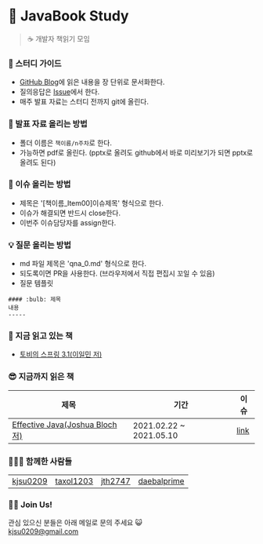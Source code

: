# :book: JavaBook Study

> ☕ 개발자 책읽기 모임  

### :thinking: 스터디 가이드
- [GitHub Blog](https://github.com/JavaBookStudy/JavaBookStudy.github.io)에 읽은 내용을 장 단위로 문서화한다.  
- 질의응답은 [Issue](https://github.com/kjsu0209/JavaBook/issues)에서 한다.  
- 매주 발표 자료는 스터디 전까지 git에 올린다.  

### :pencil: 발표 자료 올리는 방법   
- 폴더 이름은 ```책이름/n주차```로 한다.  
- 가능하면 pdf로 올린다. (pptx로 올려도 github에서 바로 미리보기가 되면 pptx로 올려도 된다)  

### :rocket: 이슈 올리는 방법  
- 제목은 '[책이름_Item00]이슈제목' 형식으로 한다.  
- 이슈가 해결되면 반드시 close한다.  
- 이번주 이슈담당자를 assign한다.  

### :bulb: 질문 올리는 방법  
- md 파일 제목은 'qna_0.md' 형식으로 한다.  
- 되도록이면 PR을 사용한다. (브라우저에서 직접 편집시 꼬일 수 있음)  
- 질문 템플릿
```
#### :bulb: 제목 
내용
-----
```

### 👀 지금 읽고 있는 책  
- [토비의 스프링 3.1(이일민 저)](https://github.com/kjsu0209/JavaBook/tree/main/%ED%86%A0%EB%B9%84%EC%9D%98%EC%8A%A4%ED%94%84%EB%A7%81/README.md)

### 😎 지금까지 읽은 책
  
| 제목 | 기간 | 이슈 |
|    -    |    -     |   -   |  
|[Effective Java(Joshua Bloch 저)](https://github.com/kjsu0209/JavaBook/blob/main/Effective%20Java/README.md)| 2021.02.22 ~ 2021.05.10	| [link](https://github.com/JavaBookStudy/JavaBook/milestone/1?closed=1)|

### 🙆‍♂️🙆 함께한 사람들
|   |   |   |   |
| - | - | - | - |
|  [kjsu0209](https://github.com/kjsu0209) |  [taxol1203](https://github.com/taxol1203)  | [jth2747](https://github.com/jth2747) | [daebalprime](https://github.com/daebalprime)  |
  
### 👩‍💻 Join Us!
관심 있으신 분들은 아래 메일로 문의 주세요 😺  
kjsu0209@gmail.com
